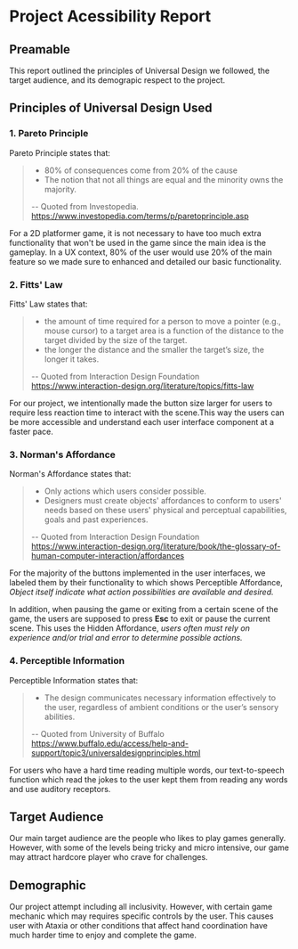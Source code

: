 # Project Acessibility Report 

## Preamable

This report outlined the principles of Universal Design we followed, the target audience, and its demograpic respect to the project.

## Principles of Universal Design Used
### 1. Pareto Principle

Pareto Principle states that:
> - 80% of consequences come from 20% of the cause
> - The notion that not all things are equal and the minority owns the majority.
> 
> -- Quoted from Investopedia.
> https://www.investopedia.com/terms/p/paretoprinciple.asp

For a 2D platformer game, it is not necessary to have too much extra functionality that won't be used in the game since the main idea is the gameplay. In a UX context, 80% of the user would use 20% of the main feature so we made sure to enhanced and detailed our basic functionality.

### 2. Fitts' Law

Fitts' Law states that:
> - the amount of time required for a person to move a pointer (e.g., mouse cursor) to a target area is a function of the distance to the target divided by the size of the target.
> -  the longer the distance and the smaller the target’s size, the longer it takes.
>
> -- Quoted from Interaction Design Foundation
> https://www.interaction-design.org/literature/topics/fitts-law

For our project, we intentionally made the button size larger for users to require less reaction time to interact with the scene.This way the users can be more accessible and understand each user interface component at a faster pace.

### 3. Norman's Affordance

Norman's Affordance states that:
> -  Only actions which users consider possible. 
> - Designers must create objects' affordances to conform to users' needs based on these users' physical and perceptual capabilities, goals and past experiences.
>
> -- Quoted from Interaction Design Foundation
> https://www.interaction-design.org/literature/book/the-glossary-of-human-computer-interaction/affordances

For the majority of the buttons implemented in the user interfaces, we labeled them by their functionality to which shows Perceptible Affordance, *Object itself indicate what action possibilities are available and desired.*

In addition, when pausing the game or exiting from a certain scene of the game, the users are supposed to press **Esc** to exit or pause the current scene. This uses the Hidden Affordance, *users often must rely on experience and/or trial and error to determine possible actions.*

### 4. Perceptible Information

Perceptible Information states that:
> - The design communicates necessary information effectively to the user, regardless of ambient conditions or the user’s sensory abilities. 
> 
> -- Quoted from University of Buffalo
> https://www.buffalo.edu/access/help-and-support/topic3/universaldesignprinciples.html

For users who have a hard time reading multiple words, our text-to-speech function which read the jokes to the user kept them from reading any words and use auditory receptors.

## Target Audience
Our main target audience are the people who likes to play games generally. However, with some of the levels being tricky and micro intensive, our game may attract hardcore player who crave for challenges.

## Demographic
Our project attempt including all inclusivity. However, with certain game mechanic which may requires specific controls by the user. This causes user with Ataxia or other conditions that affect hand coordination have much harder time to enjoy and complete the game.
